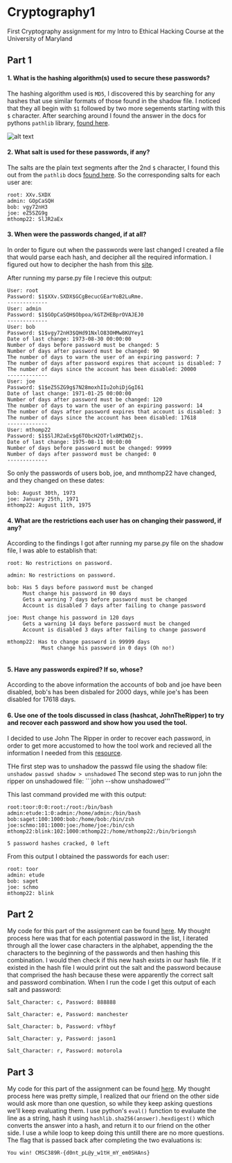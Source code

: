 # Cryptography1
First Cryptography assignment for my Intro to Ethical Hacking Course at the University of Maryland

## Part 1

#### 1. What is the hashing algorithm(s) used to secure these passwords?

The hashing algorithm used is ```MD5```, I discovered this by searching for any hashes that use similar formats of those found in the shadow file. I noticed that they all begin with ```$1``` followed by two more segements starting with this ```$``` character. After searching around I found the answer in the docs for pythons ```pathlib``` library, [found here](http://passlib.readthedocs.io/en/stable/lib/passlib.hash.md5_crypt.html). 

![alt text]()

#### 2. What salt is used for these passwords, if any?

The salts are the plain text segments after the 2nd ```$``` character, I found this out from the ```pathlib``` docs [found here](http://passlib.readthedocs.io/en/stable/lib/passlib.hash.md5_crypt.html). So the corresponding salts for each user are:

```
root: XXv.SXDX
admin: GOpCaSQH
bob: vgy72nH3
joe: eZ5SZG9g
mthomp22: SlJR2aEx
```


#### 3. When were the passwords changed, if at all?

In order to figure out when the passwords were last changed I created a file that would parse each hash, and decipher all the required information. I figured out how to decipher the hash from this [site](https://www.tldp.org/LDP/lame/LAME/linux-admin-made-easy/shadow-file-formats.html).

After running my parse.py file I recieve this output:

```
User: root
Password: $1$XXv.SXDX$GCgBecucGEarYoB2LuRme.
-------------
User: admin
Password: $1$GOpCaSQH$Obpoa/kGTZHEBprOVAJEJ0
-------------
User: bob
Password: $1$vgy72nH3$QHd91NxlO83OHMw8KUYey1
Date of last change: 1973-08-30 00:00:00
Number of days before password must be changed: 5
Number of days after password must be changed: 90
The number of days to warn the user of an expiring password: 7
The number of days after password expires that account is disabled: 7
The number of days since the account has been disabled: 20000
-------------
User: joe
Password: $1$eZ5SZG9g$7N28moxhIIu2ohiDjGgI61
Date of last change: 1971-01-25 00:00:00
Number of days after password must be changed: 120
The number of days to warn the user of an expiring password: 14
The number of days after password expires that account is disabled: 3
The number of days since the account has been disabled: 17618
-------------
User: mthomp22
Password: $1$SlJR2aEx$g6TObcH2OTrlx8MIWDZjs.
Date of last change: 1975-08-11 00:00:00
Number of days before password must be changed: 99999
Number of days after password must be changed: 0
-------------
```

So only the passwords of users bob, joe, and mnthomp22 have changed, and they changed on these dates:

```
bob: August 30th, 1973
joe: January 25th, 1971
mthomp22: August 11th, 1975
```

#### 4. What are the restrictions each user has on changing their password, if any?

According to the findings I got after running my parse.py file on the shadow file, I was able to establish that:

```
root: No restrictions on password.

admin: No restrictions on password.

bob: Has 5 days before password must be changed
     Must change his password in 90 days
     Gets a warning 7 days before password must be changed
     Account is disabled 7 days after failing to change password
     
joe: Must change his password in 120 days
     Gets a warning 14 days before password must be changed
     Account is disabled 3 days after failing to change password
     
mthomp22: Has to change password in 99999 days 
           Must change his password in 0 days (Oh no!)
           
```

#### 5. Have any passwords expired? If so, whose?

According to the above information the accounts of bob and joe have been disabled, bob's has been disbaled for 2000 days, while joe's has been disabled for 17618 days.

#### 6. Use one of the tools discussed in class (hashcat, JohnTheRipper) to try and recover each password and show how you used the tool.

I decided to use John The Ripper in order to recover each password, in order to get more accustomed to how the tool work and recieved all the information I needed from this [resource](https://linuxconfig.org/password-cracking-with-john-the-ripper-on-linux).

THe first step was to unshadow the passwd file using the shadow file: ```unshadow passwd shadow > unshadowed```
The second step was to run john the ripper on unshadowed file: ```john --show unshadowed'''

This last command provided me with this output:
```
root:toor:0:0:root:/root:/bin/bash
admin:etude:1:0:admin:/home/admin:/bin/bash
bob:saget:100:1000:bob:/home/bob:/bin/zsh
joe:schmo:101:1000:joe:/home/joe:/bin/csh
mthomp22:blink:102:1000:mthomp22:/home/mthomp22:/bin/briongsh

5 password hashes cracked, 0 left
```

From this output I obtained the passwords for each user:

```
root: toor
admin: etude
bob: saget
joe: schmo
mthomp22: blink
```

## Part 2

My code for this part of the assignment can be found [here](). My thought process here was that for each potential password in the list, I iterated through all the lower case characters in the alphabet, appending the the characters to the beginning of the passwords and then hashing this combination. I would then check if this new hash exists in our hash file. If it existed in the hash file I would print out the salt and the password because that comprised the hash because these were apparently the correct salt and password combination. When I run the code I get this output of each salt and password:
```
Salt_Character: c, Password: 888888

Salt_Character: e, Password: manchester

Salt_Character: b, Password: vfhbyf

Salt_Character: y, Password: jason1

Salt_Character: r, Password: motorola
```

## Part 3

My code for this part of the assignment can be found [here](). My thought process here was pretty simple, I realized that our friend on the other side would ask more than one question, so while they keep asking questions we'll keep evaluating them. I use python's ```eval()``` function to evaluate the line as a string, hash it using ```hashlib.sha256(answer).hexdigest()``` which converts the answer into a hash, and return it to our friend on the other side. I use a while loop to keep doing this untill there are no more questions. The flag that is passed back after completing the two evaluations is: 

```You win! CMSC389R-{d0nt_pL@y_w1tH_mY_em0SHAns}```


